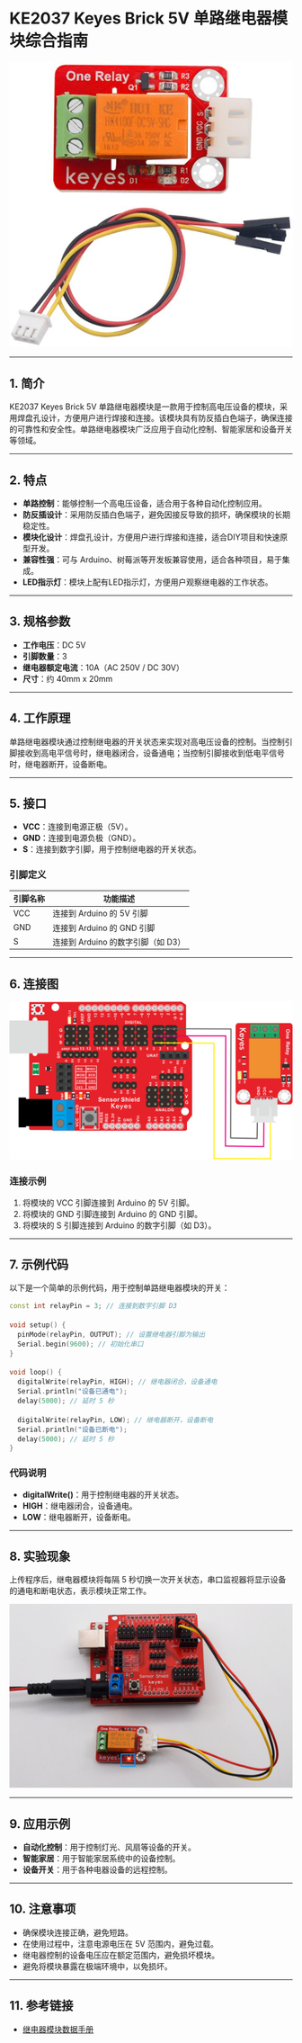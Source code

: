 # KE2037 Keyes Brick 5V 单路继电器模块综合指南

![image-20250317161636872](media/image-20250317161636872.png)

---

## 1. 简介
KE2037 Keyes Brick 5V 单路继电器模块是一款用于控制高电压设备的模块，采用焊盘孔设计，方便用户进行焊接和连接。该模块具有防反插白色端子，确保连接的可靠性和安全性。单路继电器模块广泛应用于自动化控制、智能家居和设备开关等领域。

---

## 2. 特点
- **单路控制**：能够控制一个高电压设备，适合用于各种自动化控制应用。
- **防反插设计**：采用防反插白色端子，避免因接反导致的损坏，确保模块的长期稳定性。
- **模块化设计**：焊盘孔设计，方便用户进行焊接和连接，适合DIY项目和快速原型开发。
- **兼容性强**：可与 Arduino、树莓派等开发板兼容使用，适合各种项目，易于集成。
- **LED指示灯**：模块上配有LED指示灯，方便用户观察继电器的工作状态。

---

## 3. 规格参数
- **工作电压**：DC 5V  
- **引脚数量**：3  
- **继电器额定电流**：10A（AC 250V / DC 30V）  
- **尺寸**：约 40mm x 20mm  

---

## 4. 工作原理
单路继电器模块通过控制继电器的开关状态来实现对高电压设备的控制。当控制引脚接收到高电平信号时，继电器闭合，设备通电；当控制引脚接收到低电平信号时，继电器断开，设备断电。

---

## 5. 接口
- **VCC**：连接到电源正极（5V）。
- **GND**：连接到电源负极（GND）。
- **S**：连接到数字引脚，用于控制继电器的开关状态。

### 引脚定义
| 引脚名称 | 功能描述                     |
|----------|------------------------------|
| VCC      | 连接到 Arduino 的 5V 引脚   |
| GND      | 连接到 Arduino 的 GND 引脚  |
| S       | 连接到 Arduino 的数字引脚（如 D3） |

---

## 6. 连接图
![image-20250317161650269](media/image-20250317161650269.png)

### 连接示例
1. 将模块的 VCC 引脚连接到 Arduino 的 5V 引脚。
2. 将模块的 GND 引脚连接到 Arduino 的 GND 引脚。
3. 将模块的 S 引脚连接到 Arduino 的数字引脚（如 D3）。

---

## 7. 示例代码
以下是一个简单的示例代码，用于控制单路继电器模块的开关：
```cpp
const int relayPin = 3; // 连接到数字引脚 D3

void setup() {
  pinMode(relayPin, OUTPUT); // 设置继电器引脚为输出
  Serial.begin(9600); // 初始化串口
}

void loop() {
  digitalWrite(relayPin, HIGH); // 继电器闭合，设备通电
  Serial.println("设备已通电");
  delay(5000); // 延时 5 秒

  digitalWrite(relayPin, LOW); // 继电器断开，设备断电
  Serial.println("设备已断电");
  delay(5000); // 延时 5 秒
}
```

### 代码说明
- **digitalWrite()**：用于控制继电器的开关状态。
- **HIGH**：继电器闭合，设备通电。
- **LOW**：继电器断开，设备断电。

---

## 8. 实验现象
上传程序后，继电器模块将每隔 5 秒切换一次开关状态，串口监视器将显示设备的通电和断电状态，表示模块正常工作。

![image-20250319091736620](media/image-20250319091736620.png)

---

## 9. 应用示例
- **自动化控制**：用于控制灯光、风扇等设备的开关。
- **智能家居**：用于智能家居系统中的设备控制。
- **设备开关**：用于各种电器设备的远程控制。

---

## 10. 注意事项
- 确保模块连接正确，避免短路。
- 在使用过程中，注意电源电压在 5V 范围内，避免过载。
- 继电器控制的设备电压应在额定范围内，避免损坏模块。
- 避免将模块暴露在极端环境中，以免损坏。

---

## 11. 参考链接
- [继电器模块数据手册](https://www.electronicwings.com/public/images/product/relay-module-datasheet.pdf)  


